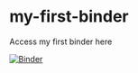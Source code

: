 # my-first-binder

Access my first binder here

[![Binder](https://mybinder.org/badge_logo.svg)](https://mybinder.org/v2/gh/udapy/my-first-binder/HEAD)
